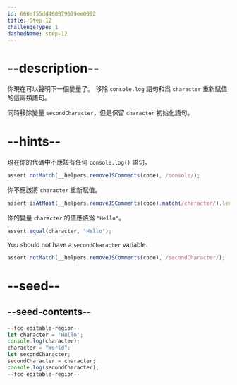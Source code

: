 ```yaml
---
id: 660ef55dd468079679ee0092
title: Step 12
challengeType: 1
dashedName: step-12
---
```


# --description--

你現在可以聲明下一個變量了。 移除 `console.log` 語句和爲 `character` 重新賦值的這兩類語句。

同時移除變量 `secondCharacter`，但是保留 `character` 初始化語句。

# --hints--

現在你的代碼中不應該有任何 `console.log()` 語句。

```js
assert.notMatch(__helpers.removeJSComments(code), /console/);
```

你不應該將 `character` 重新賦值。

```js
assert.isAtMost(__helpers.removeJSComments(code).match(/character/).length, 1);
```

你的變量 `character` 的值應該爲 `"Hello"`。

```js
assert.equal(character, "Hello");
```

You should not have a `secondCharacter` variable.

```js
assert.notMatch(__helpers.removeJSComments(code), /secondCharacter/);
```

# --seed--

## --seed-contents--

```js
--fcc-editable-region--
let character = 'Hello';
console.log(character);
character = "World";
let secondCharacter;
secondCharacter = character;
console.log(secondCharacter);
--fcc-editable-region--
```
